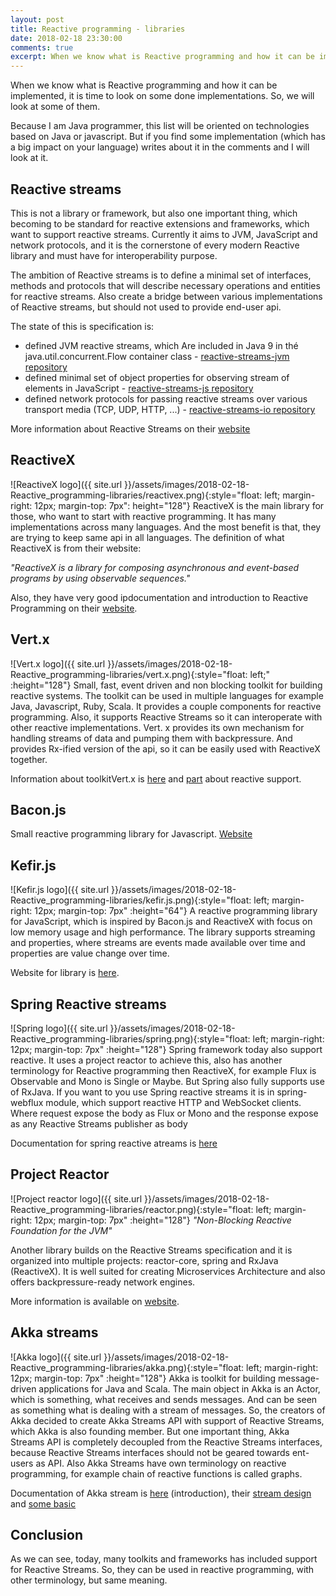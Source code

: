 ```yaml
---
layout: post
title: Reactive programming - libraries
date: 2018-02-18 23:30:00
comments: true
excerpt: When we know what is Reactive programming and how it can be implemented, it is time to look on some done implementations. So, we will look at some of them.
---
```

When we know what is Reactive programming and how it can be implemented, it is time to look on some done implementations. So, we will look at some of them.

Because I am Java programmer, this list will be oriented on technologies based on Java or javascript. But if you find some implementation (which has a big impact on your language) writes about it in the comments and I will look at it.

## Reactive streams
This is not a library or framework, but also one important thing, which becoming to be standard for reactive extensions and frameworks, which want to support reactive streams. Currently it aims to JVM, JavaScript and network protocols, and it is the cornerstone of every modern Reactive library and must have for interoperability purpose.

The ambition of Reactive streams is to define a minimal set of interfaces, methods and protocols that will describe necessary operations and entities for reactive streams. Also create a bridge between various implementations of Reactive streams, but should not used to provide end-user api.

The state of this is specification is:
- defined JVM reactive streams, which Are included in Java 9 in thé java.util.concurrent.Flow container class - [reactive-streams-jvm repository](https://github.com/reactive-streams/reactive-streams-jvm/)
- defined minimal set of object properties for observing stream of elements in JavaScript - [reactive-streams-js repository](https://github.com/reactive-streams/reactive-streams-js/)
- defined network protocols for passing reactive streams over various transport  media (TCP, UDP, HTTP, ...) - [reactive-streams-io repository](https://github.com/reactive-streams/reactive-streams-io/)

More information about Reactive Streams on their [website](http://www.reactive-streams.org/)

## ReactiveX
![ReactiveX logo]({{ site.url }}/assets/images/2018-02-18-Reactive_programming-libraries/reactivex.png){:style="float: left; margin-right: 12px; margin-top: 7px": height="128"}
ReactiveX is the main library for those, who want to start with reactive programming. It has many implementations across many languages. And the most benefit is that, they are trying to keep same api in all languages. The definition of what ReactiveX is from their website:

*"ReactiveX is a library for composing asynchronous and event-based programs by using observable sequences."*

Also, they have very good ipdocumentation and introduction to Reactive Programming on their [website](http://reactivex.io/intro.html).

## Vert.x
![Vert.x logo]({{ site.url }}/assets/images/2018-02-18-Reactive_programming-libraries/vert.x.png){:style="float: left;" :height="128"}
Small, fast, event driven and non blocking toolkit for building reactive systems. The toolkit can be used in multiple languages for example Java, Javascript, Ruby, Scala. It provides a couple components for reactive programming. Also, it supports Reactive Streams so it can interoperate with other reactive implementations. Vert. x provides its own mechanism for handling streams of data and pumping them with backpressure. And provides Rx-ified version of the api, so it can be easily used with ReactiveX together.

Information about toolkitVert.x is [here](http://vertx.io/) and [part](http://vertx.io/docs/#reactive) about reactive support.

## Bacon.js
Small reactive programming library for Javascript. [Website](https://baconjs.github.io)

## Kefir.js
![Kefir.js logo]({{ site.url }}/assets/images/2018-02-18-Reactive_programming-libraries/kefir.js.png){:style="float: left; margin-right: 12px; margin-top: 7px" :height="64"}
A reactive programming library for JavaScript, which is inspired by Bacon.js and ReactiveX with focus on low memory usage and high performance. The library supports streaming and properties, where streams are events made available over time and properties are value change over time.

Website for library is [here](http://kefirjs.github.io/kefir/).

## Spring Reactive streams
![Spring logo]({{ site.url }}/assets/images/2018-02-18-Reactive_programming-libraries/spring.png){:style="float: left; margin-right: 12px; margin-top: 7px" :height="128"}
Spring framework today also support reactive. It uses a project reactor to achieve this, also has another terminology for Reactive programming then ReactiveX, for example Flux is Observable and Mono is Single or Maybe. But Spring also fully supports use of RxJava. If you want to you use Spring reactive streams it is in spring-webflux module, which support reactive HTTP and WebSocket clients. Where request expose the body as Flux or Mono and the response expose as any Reactive Streams publisher as body

Documentation for spring reactive atreams is [here](https://docs.spring.io/spring/docs/5.0.0.BUILD-SNAPSHOT/spring-framework-reference/html/web-reactive.html)

## Project Reactor
![Project reactor logo]({{ site.url }}/assets/images/2018-02-18-Reactive_programming-libraries/reactor.png){:style="float: left; margin-right: 12px; margin-top: 7px" :height="128"}
*"Non-Blocking Reactive Foundation for the JVM"*

Another library builds on the Reactive Streams specification and it is organized into multiple projects: reactor-core, spring and RxJava (ReactiveX). It is well suited for creating Microservices Architecture and also offers backpressure-ready network engines.

More information is available on [website](https://projectreactor.io/).

## Akka streams
![Akka logo]({{ site.url }}/assets/images/2018-02-18-Reactive_programming-libraries/akka.png){:style="float: left; margin-right: 12px; margin-top: 7px" :height="128"}
Akka is toolkit for building message-driven applications for Java and Scala. The main object in Akka is an Actor, which is something, what receives and sends messages. And  can be seen as something what is dealing with a stream of messages. So, the creators of Akka decided to create Akka Streams API with support of Reactive Streams, which Akka is also founding member. But one important thing, Akka Streams API is completely decoupled from the Reactive Streams interfaces, because Reactive Streams interfaces should not be geared towards ent-users as API. Also Akka Streams have own terminology on reactive programming, for example chain of reactive functions is called graphs.

Documentation of Akka stream is [here](http://doc.akka.io/docs/akka/current/stream/stream-introduction.html) (introduction), their [stream design](http://doc.akka.io/docs/akka/current/general/stream/stream-design.html) and [some basic](http://doc.akka.io/docs/akka/current/stream/stream-flows-and-basics.html)

## Conclusion
As we can see, today, many toolkits and frameworks has included support for Reactive Streams. So, they can be used in reactive programming, with other terminology, but same meaning.